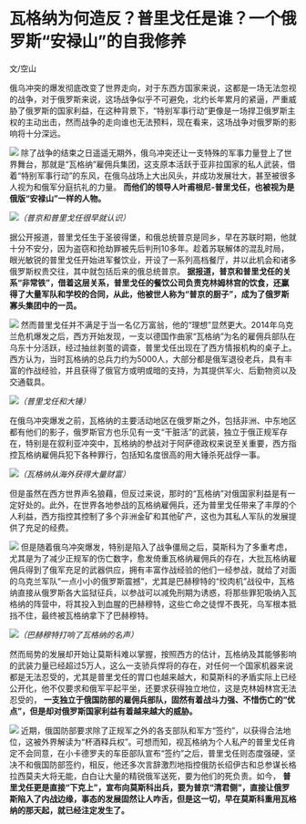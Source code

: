 

# 瓦格纳为何造反？普里戈任是谁？一个俄罗斯“安禄山”的自我修养

文/空山

俄乌冲突的爆发彻底改变了世界走向，对于东西方国家来说，这都是一场无法忽视的战争，对于俄罗斯来说，这场战争似乎不可避免，北约长年累月的紧逼，严重威胁了俄罗斯的国家利益，在这种背景下，“特别军事行动”更像是一场捍卫俄罗斯主权的主动出击，然而战争的走向谁也无法预料，现在看来，这场战争对俄罗斯的影响将十分深远。

![](https://inews.gtimg.com/news_bt/OqQbh9ydnnm3nrwVvCX36Avcf9AScsPFY7ccNlBCPiwawAA/1000)
除了战争的结束之日遥遥无期外，俄乌冲突还让一支特殊的军事力量登上了世界舞台，那就是“瓦格纳”雇佣兵集团，这支原本活跃于亚非拉国家的私人武装，借着“特别军事行动”的东风，在俄乌战场上大出风头，并成功发展壮大，甚至被很多人视为和俄军分庭抗礼的力量。
**而他们的领导人叶甫根尼-普里戈任，也被视为是俄版“安禄山”一样的人物。**

![](https://inews.gtimg.com/news_bt/OiOLjGicZleMh8X98BcYSc6DFGN8ZhsfwyA2lVQbQoi3UAA/1000)_（普京和普里戈任很早就认识）_

据公开报道，普里戈任生于圣彼得堡，和俄总统普京是同乡，早在苏联时期，他就十分不安分，因为盗窃和抢劫罪被先后判刑10多年。趁着苏联解体的混乱时局，眼光敏锐的普里戈任开始进军餐饮业，开设了一系列高档餐厅，并以此机会和诸多俄罗斯权贵交往，其中就包括后来的俄总统普京。
**据报道，普京和普里戈任的关系“非常铁”，借着这层关系，普里戈任的餐饮公司负责克林姆林宫的饮食，还赢得了大量军队和学校的合同，从此，他被世人称为“普京的厨子”，成为了俄罗斯寡头集团中的一员。**

![](https://inews.gtimg.com/news_bt/O97eXIY3InfmC0TBAsDAVMKDPher9TCRudSKRCgvhTj34AA/1000)
然而普里戈任并不满足于当一名亿万富翁，他的“理想”显然更大。2014年乌克兰危机爆发之后，西方开始发现，一支以德国作曲家“瓦格纳”为名的雇佣兵部队在乌东十分活跃，经过抽丝剥茧的调查，普里戈任出现在了西方情报机构的桌子上。西方认为，当时瓦格纳的总兵力约为5000人，大部分都是俄军退役老兵，具有丰富的作战经验，并且获得了俄官方或明或暗的支持，为其提供军火、后勤物资以及交通载具。

![](https://inews.gtimg.com/news_bt/OGX0uGFN3D17LlPywmtQtctx-cKCEW80tyUdm2PXG-tXwAA/1000)_（普里戈任和大锤）_

在俄乌冲突爆发之前，瓦格纳的主要活动地区在俄罗斯之外，包括非洲、中东地区都有他们的影子，俄罗斯官方也乐见有一支“干脏活”的武装，独立于俄正规军存在，特别是在叙利亚冲突中，瓦格纳的参战对于阿萨德政权来说至关重要，西方指控瓦格纳雇佣兵犯下各种罪行，包括知名度很高的用大锤杀死战俘一事。

![](https://inews.gtimg.com/news_bt/O1vRCTbBlkVcHDqf-8rS0W0s0o3ZTu2sV05C31_kYVe7YAA/1000)_（瓦格纳从海外获得大量财富）_

但是虽然在西方世界声名狼藉，但反过来说，那时的“瓦格纳”对俄国家利益是有一定好处的。此外，在世界各地参战的瓦格纳雇佣兵，还为普里戈任带来了丰厚的个人利益，西方指控其控制了多个非洲金矿和其他矿产，这也为其私人军队的发展提供了充足的经费。

![](https://inews.gtimg.com/news_bt/OxJoG33_wB_nXCXNWLnt7rhljGGNXaqlmSvOnGKOIQDLAAA/1000)
但是随着俄乌冲突爆发，特别是陷入了战争僵局之后，莫斯科为了多重考虑，尤其是为了减少正规军的伤亡数字，愈发倚重瓦格纳雇佣兵的存在，大批瓦格纳雇佣兵得到了俄军充足的武器供应，拥有丰富作战经验的他们一经参战，就给了对面的乌克兰军队“一点小小的俄罗斯震撼”，尤其是巴赫穆特的“绞肉机”战役中，瓦格纳直接从俄罗斯各大监狱征兵，以参战可以减免刑期为诱惑，将那些罪犯吸纳入瓦格纳的阵营中，将其投入到血腥的巴赫穆特，这些亡命之徒悍不畏死，乌军根本抵挡不住，最终被瓦格纳拿下了巴赫穆特。

![](https://inews.gtimg.com/news_bt/OHZB66VdS2WfRQ8QQ3DqVbmUdgFrUTFNK4JxuchaHQnogAA/1000)_（巴赫穆特打响了瓦格纳的名声）_

然而局势的发展却开始让莫斯科难以掌握，按照西方的估计，瓦格纳及其能够影响的武装力量已经超过5万人，这么一支骄兵悍将的存在，对任何一个国家机器来说都是无法忍受的，尤其是普里戈任的胃口也越来越大，和莫斯科的矛盾实际上已经公开化，他不仅要求和俄军平起平坐，还要求获得独立地位，这是克林姆林宫无法忍受的，
**一支独立于俄国防部的雇佣兵部队，固然有着战斗力强、不惜伤亡的“优点”，但是却对俄罗斯国家利益有着越来越大的威胁。**

![](https://inews.gtimg.com/news_bt/OvongrhKtE5hLV2phA2fFHElYLO8ZMh5i163uXXwsxJu8AA/1000)
近期，俄国防部要求除了正规军之外的各支部队和军方“签约”，以获得合法地位，这被外界解读为“杯酒释兵权”。可想而知，视瓦格纳为个人私产的普里戈任肯定不会同意，在小卡德罗夫的车臣部队宣布“签约”之后，普里戈任则态度强硬，坚决不和俄国防部签约，相反，他还多次言辞激烈地指控俄防长绍伊古和总参谋长格拉西莫夫大将无能，白白让大量的精锐俄军送死，要为他们的死负责。如今，
**普里戈任更是直接“下克上”，宣布向莫斯科出兵，要为普京“清君侧”，直接让俄罗斯陷入了内战边缘，事态的发展固然让人咋舌，但是这一切，早在莫斯科重用瓦格纳的那天起，就已经注定发生了。**

